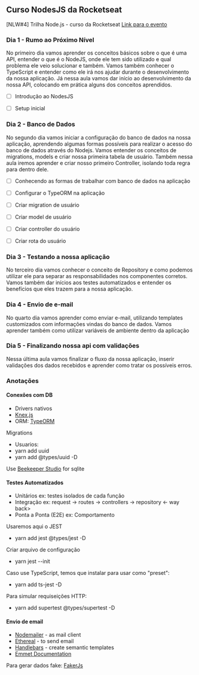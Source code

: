 ## Curso NodesJS da Rocketseat

[NLW#4] Trilha Node.js - curso da Rocketseat
[Link para o evento](https://nextlevelweek.com/episodios/node/1/edicao/4)


### Dia 1 - Rumo ao Próximo Nível

No primeiro dia vamos aprender os conceitos básicos sobre o que é uma API, entender o que é o NodeJS, onde ele tem sido utilizado e qual problema ele veio solucionar e também. Vamos também conhecer o TypeScript e entender como ele irá nos ajudar durante o desenvolvimento da nossa aplicação. Já nessa aula vamos dar início ao desenvolvimento da nossa API, colocando em prática alguns dos conceitos aprendidos.

- [ ]  Introdução ao NodesJS
- [ ]  Setup inicial


### Dia 2 - Banco de Dados

No segundo dia vamos iniciar a configuração do banco de dados na nossa aplicação, aprendendo algumas formas possíveis para realizar o acesso do banco de dados através do Nodejs. Vamos entender os conceitos de migrations, models e criar nossa primeira tabela de usuário. Também nessa aula iremos aprender e criar nosso primeiro Controller, isolando toda regra para dentro dele.

- [ ]  Conhecendo as formas de trabalhar com banco de dados na aplicação
- [ ]  Configurar o TypeORM na aplicação
- [ ]  Criar migration de usuário
- [ ]  Criar model de usuário
- [ ]  Criar controller do usuário
- [ ]  Criar rota do usuário


### Dia 3 - Testando a nossa aplicação

No terceiro dia vamos conhecer o conceito de Repository e como podemos utilizar ele para separar as responsabilidades nos componentes corretos. Vamos também dar inícios aos testes automatizados e entender os benefícios que eles trazem para a nossa aplicação.


### Dia 4 - Envio de e-mail

No quarto dia vamos aprender como enviar e-mail, utilizando templates customizados com informações vindas do banco de dados. Vamos aprender também como utilizar variáveis de ambiente dentro da aplicação


### Dia 5 - Finalizando nossa api com validações

Nessa última aula vamos finalizar o fluxo da nossa aplicação, inserir validações dos dados recebidos e aprender como tratar os possíveis erros.


### Anotações

#### Conexões com DB

- Drivers nativos
- [Knex.js](http://knexjs.org)
- ORM: [TypeORM](https://typeorm.io)

Migrations

- Usuarios: 
- yarn add uuid
- yarn add @types/uuid -D

Use [Beekeeper Studio](https://www.beekeeperstudio.io/) for sqlite

#### Testes Automatizados

- Unitários
    ex: testes isolados de cada função
- Integração
    ex: request -> routes -> controllers -> repository
    <- way back>
- Ponta a Ponta (E2E)
    ex: Comportamento

Usaremos aqui o JEST
- yarn add jest @types/jest -D

Criar arquivo de configuração
- yarn jest --init

Caso use TypeScript, temos que instalar para usar como "preset":
- yarn add ts-jest -D

Para simular requiseições HTTP:
- yarn add supertest @types/supertest -D

#### Envio de email

- [Nodemailer](https://nodemailer.com) - as mail client
- [Ethereal](https://ethereal.email) - to send email
- [Handlebars](https://handlebarsjs.com/) - create semantic templates
- [Emmet Documentation](https://docs.emmet.io/cheat-sheet/)

Para gerar dados fake: [FakerJs](http://marak.github.io/faker.js/)

